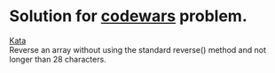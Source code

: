 # Solution for <a href="http://www.codewars.com">codewars</a> problem.
<a href=https://www.codewars.com/kata/59ae589c07157afba80000a7>Kata</a>
<br>
Reverse an array without using the standard reverse() method and not longer than 28 characters.
<br>
